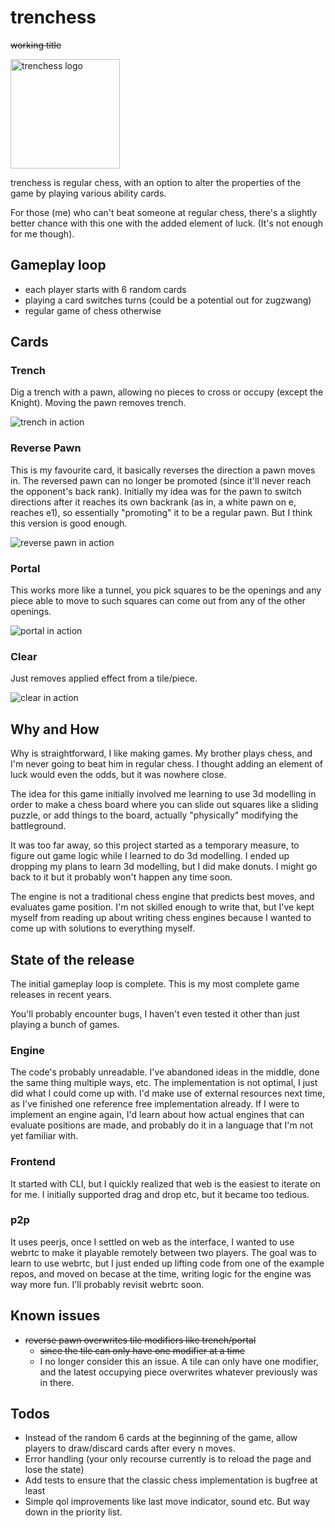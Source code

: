 # trenchess

~~working title~~ 

<img src="https://github.com/user-attachments/assets/3aa9b4f2-e18e-4cf4-a8c7-c77e3e53d4ca" width="175" alt="trenchess logo">

trenchess is regular chess, with an option to alter the properties of the game by playing various ability cards.

For those (me) who can't beat someone at regular chess, there's a slightly better chance with this one with the added element of luck. (It's not enough for me though).

## Gameplay loop
- each player starts with 6 random cards
- playing a card switches turns (could be a potential out for zugzwang)
- regular game of chess otherwise

## Cards

### Trench

Dig a trench with a pawn, allowing no pieces to cross or occupy (except the Knight). Moving the pawn removes trench.

![trench in action](https://github.com/user-attachments/assets/7b7b473a-efe3-4445-b8a2-9022e4290ac2)

### Reverse Pawn

This is my favourite card, it basically reverses the direction a pawn moves in. The reversed pawn can no longer be promoted (since it'll never reach the opponent's back rank). Initially my idea was for the pawn to switch directions after it reaches its own backrank (as in, a white pawn on e, reaches e1), so essentially "promoting" it to be a regular pawn. But I think this version is good enough.

![reverse pawn in action](https://github.com/user-attachments/assets/bdafe5bc-6ccf-4799-8343-d9588c17f444)

### Portal

This works more like a tunnel, you pick squares to be the openings and any piece able to move to such squares can come out from any of the other openings.

![portal in action](https://github.com/user-attachments/assets/70b900bc-63e3-49b1-b75d-767b879fd1a8)

### Clear

Just removes applied effect from a tile/piece.

![clear in action](https://github.com/user-attachments/assets/95ceef7d-f878-4796-b623-93cbccffb39c)

## Why and How

Why is straightforward, I like making games. My brother plays chess, and I'm never going to beat him in regular chess. I thought adding an element of luck would even the odds, but it was nowhere close.

The idea for this game initially involved me learning to use 3d modelling in order to make a chess board where you can slide out squares like a sliding puzzle, or add things to the board, actually "physically" modifying the battleground. 

It was too far away, so this project started as a temporary measure, to figure out game logic while I learned to do 3d modelling. I ended up dropping my plans to learn 3d modelling, but I did make donuts. I might go back to it but it probably won't happen any time soon.

The engine is not a traditional chess engine that predicts best moves, and evaluates game position. I'm not skilled enough to write that, but I've kept myself from reading up about writing chess engines because I wanted to come up with solutions to everything myself.

## State of the release

The initial gameplay loop is complete. This is my most complete game releases in recent years.

You'll probably encounter bugs, I haven't even tested it other than just playing a bunch of games. 

### Engine
The code's probably unreadable. I've abandoned ideas in the middle, done the same thing multiple ways, etc. The implementation is not optimal, I just did what I could come up with. I'd make use of external resources next time, as I've finished one reference free implementation already. If I were to implement an engine again, I'd learn about how actual engines that can evaluate positions are made, and probably do it in a language that I'm not yet familiar with.

### Frontend
It started with CLI, but I quickly realized that web is the easiest to iterate on for me. I initially supported drag and drop etc, but it became too tedious. 

### p2p
It uses peerjs, once I settled on web as the interface, I wanted to use webrtc to make it playable remotely between two players. The goal was to learn to use webrtc, but I just ended up lifting code from one of the example repos, and moved on becase at the time, writing logic for the engine was way more fun. I'll probably revisit webrtc soon.

## Known issues
- ~~reverse pawn overwrites tile modifiers like trench/portal~~
  - ~~since the tile can only have one modifier at a time~~
  - I no longer consider this an issue. A tile can only have one modifier, and the latest occupying piece overwrites whatever previously was in there. 

## Todos

- Instead of the random 6 cards at the beginning of the game, allow players to draw/discard cards after every n moves. 
- Error handling (your only recourse currently is to reload the page and lose the state)
- Add tests to ensure that the classic chess implementation is bugfree at least
- Simple qol improvements like last move indicator, sound etc. But way down in the priority list.
